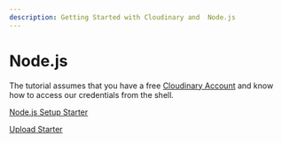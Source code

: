 ```yaml
---
description: Getting Started with Cloudinary and  Node.js
---
```


# Node.js

The tutorial assumes that you have a free [Cloudinary Account](https://www.cloudinary.com/console) and know how to access our credentials from the shell.

[Node.js Setup Starter](node-setup/)

[Upload Starter](node-setup/upload-media.md)

